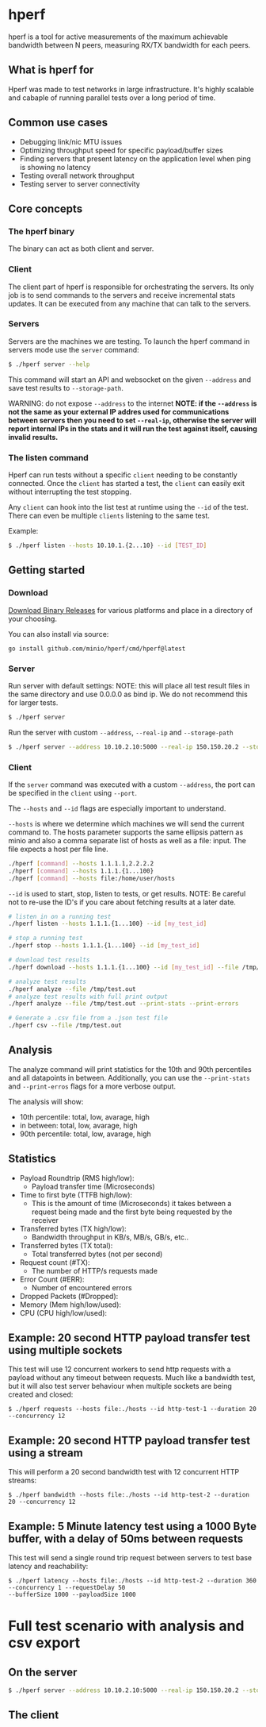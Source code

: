 # hperf

hperf is a tool for active measurements of the maximum achievable bandwidth between N peers, measuring RX/TX bandwidth for each peers.

## What is hperf for
Hperf was made to test networks in large infrastructure. It's highly scalable and cabaple of running parallel tests over a long period of time. 

## Common use cases
- Debugging link/nic MTU issues
- Optimizing throughput speed for specific payload/buffer sizes
- Finding servers that present latency on the application level when ping is showing no latency
- Testing overall network throughput
- Testing server to server connectivity 


## Core concepts
### The hperf binary
The binary can act as both client and server.

### Client
The client part of hperf is responsible for orchestrating the servers. Its only job is to send commands to the servers and receive incremental stats updates. It can be executed from any machine that can talk to the servers.

### Servers
Servers are the machines we are testing. To launch the hperf command in servers mode use the `server` command:

```bash
$ ./hperf server --help
```

This command will start an API and websocket on the given `--address` and save test results to `--storage-path`. 

WARNING: do not expose `--address` to the internet
<b>NOTE: if the `--address` is not the same as your external IP addres used for communications between servers then you need to set `--real-ip`, otherwise the server will report internal IPs in the stats and it will run the test against itself, causing invalid results.</b>

### The listen command
Hperf can run tests without a specific `client` needing to be constantly connected. Once the `client` has started a test, the `client` can 
easily exit without interrupting the test stopping.

Any `client` can hook into the list test at runtime using the `--id` of the test. There can even be multiple `clients`
listening to the same test.

Example:
```bash
$ ./hperf listen --hosts 10.10.1.{2...10} --id [TEST_ID]
```

## Getting started

### Download
[Download Binary Releases](https://github.com/minio/hperf/releases) for various platforms and place in a directory of
your choosing.

You can also install via source:
```
go install github.com/minio/hperf/cmd/hperf@latest
```

### Server
Run server with default settings:
NOTE: this will place all test result files in the same directory and use 0.0.0.0 as bind ip. We do not recommend this for larger tests. 
```bash
$ ./hperf server
```

Run the server with custom `--address`, `--real-ip` and `--storage-path`
```bash
$ ./hperf server --address 10.10.2.10:5000 --real-ip 150.150.20.2 --storage-path /tmp/hperf/
```

### Client 
If the `server` command was executed with a custom `--address`, the port can be specified in the `client` using `--port`.

The `--hosts` and `--id` flags are especially important to understand.

`--hosts` is where we determine which machines we will send the current command to. The hosts parameter supports
the same ellipsis pattern as minio and also a comma separate list of hosts as well as a file: input. The file expects a
host per file line.

```bash
./hperf [command] --hosts 1.1.1.1,2.2.2.2
./hperf [command] --hosts 1.1.1.{1...100}
./hperf [command] --hosts file:/home/user/hosts
```

`--id` is used to start, stop, listen to tests, or get results. 
NOTE: Be careful not to re-use the ID's if you care about fetching results at a later date.

```bash
# listen in on a running test
./hperf listen --hosts 1.1.1.{1...100} --id [my_test_id]

# stop a running test
./hperf stop --hosts 1.1.1.{1...100} --id [my_test_id]

# download test results
./hperf download --hosts 1.1.1.{1...100} --id [my_test_id] --file /tmp/test.out

# analyze test results
./hperf analyze --file /tmp/test.out
# analyze test results with full print output
./hperf analyze --file /tmp/test.out --print-stats --print-errors

# Generate a .csv file from a .json test file
./hperf csv --file /tmp/test.out
```

## Analysis
The analyze command will print statistics for the 10th and 90th percentiles and all datapoints in between. Additionally, you can use the `--print-stats` and `--print-erros` flags for a more verbose output.

The analysis will show:
 - 10th percentile: total, low, avarage, high
 - in between: total, low, avarage, high
 - 90th percentile: total, low, avarage, high

## Statistics
 - Payload Roundtrip (RMS high/low): 
   - Payload transfer time (Microseconds)
 - Time to first byte (TTFB high/low): 
   - This is the amount of time (Microseconds) it takes between a request being made and the first byte being requested by the receiver
 - Transferred bytes (TX high/low): 
   - Bandwidth throughput in KB/s, MB/s, GB/s, etc..
 - Transferred bytes (TX total): 
   - Total transferred bytes (not per second)
 - Request count (#TX): 
   - The number of HTTP/s requests made
 - Error Count (#ERR): 
   - Number of encountered errors
 - Dropped Packets (#Dropped): 
 - Memory (Mem high/low/used): 
 - CPU (CPU high/low/used): 

## Example: 20 second HTTP payload transfer test using multiple sockets
This test will use 12 concurrent workers to send http requests with a payload without any timeout between requests.
Much like a bandwidth test, but it will also test server behaviour when multiple sockets are being created and closed:
```
$ ./hperf requests --hosts file:./hosts --id http-test-1 --duration 20 --concurrency 12
```

## Example: 20 second HTTP payload transfer test using a stream
This will perform a 20 second bandwidth test with 12 concurrent HTTP streams:
```
$ ./hperf bandwidth --hosts file:./hosts --id http-test-2 --duration 20 --concurrency 12
```

## Example: 5 Minute latency test using a 1000 Byte buffer, with a delay of 50ms between requests
This test will send a single round trip request between servers to test base latency and reachability:
```
$ ./hperf latency --hosts file:./hosts --id http-test-2 --duration 360 --concurrency 1 --requestDelay 50
--bufferSize 1000 --payloadSize 1000
```

# Full test scenario with analysis and csv export
## On the server
```bash
$ ./hperf server --address 10.10.2.10:5000 --real-ip 150.150.20.2 --storage-path /tmp/hperf/
```

## The client













